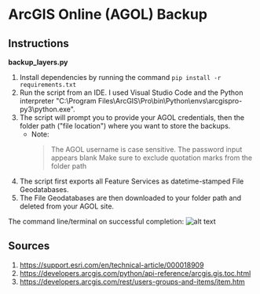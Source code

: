 
# ArcGIS Online (AGOL) Backup

<!-- ## Scripts 

1. updateFromKML.py is for appending new KML point data to point feature classes and layers. It applies the following methods to an open ArcGIS Pro project:
    -   removeExisting() - Removes intermediate data from input
    -   kmlToFC() - Converts KML file to appropriately projected feature class (FC)
    -   appendTo() - Appends the new FC to a master FC  
    -   appendToFL() - Appends the new FC to the correct Feature Layer/Service in an ArcGIS Online (AGOL) website

2. exportToPDF.py is a script tool that exports all of the layouts from your ArcGIS Pro project into PDFs.  -->

## Instructions

**backup_layers.py**

1. Install dependencies by running the command ```pip install -r requirements.txt```
2. Run the script from an IDE. I used Visual Studio Code and the Python interpreter "C:\Program Files\ArcGIS\Pro\bin\Python\envs\arcgispro-py3\python.exe".
3. The script will prompt you to provide your AGOL credentials, then the folder path ("file location") where you want to store the backups. 
    - Note: 
        > The AGOL username is case sensitive. The password input appears blank 
        > Make sure to exclude quotation marks from the folder path
4. The script first exports all Feature Services as datetime-stamped File Geodatabases.
5. The File Geodatabases are then downloaded to your folder path and deleted from your AGOL site. 

The command line/terminal on successful completion:
![alt text](https://i.imgur.com/aUrV1hN.jpg)

## Sources

1. https://support.esri.com/en/technical-article/000018909 
2. https://developers.arcgis.com/python/api-reference/arcgis.gis.toc.html 
3. https://developers.arcgis.com/rest/users-groups-and-items/item.htm
